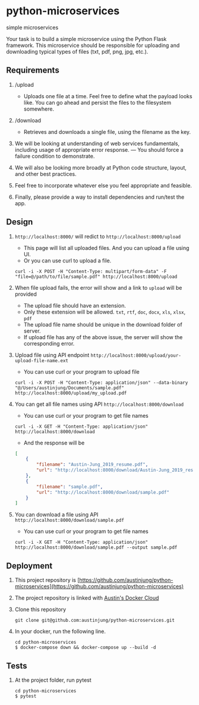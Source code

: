 # python-microservices
simple microservices

Your task is to build a simple microservice using the Python Flask framework.  This microservice should be responsible for uploading and downloading typical types of files (txt, pdf, png, jpg, etc.).

## Requirements

1. /upload
    - Uploads one file at a time.  Feel free to define what the payload looks like.  You can go ahead and persist the files to the filesystem somewhere.

2. /download
    - Retrieves and downloads a single file, using the filename as the key.

3. We will be looking at understanding of web services fundamentals, including usage of appropriate error response.
    — You should force a failure condition to demonstrate.
    
4. We will also be looking more broadly at Python code structure, layout, and other best practices.

5. Feel free to incorporate whatever else you feel appropriate and feasible.

6. Finally, please provide a way to install dependencies and run/test the app.

## Design

1. `http://localhost:8000/` will redict to `http://localhost:8000/upload`
    - This page will list all uploaded files. And you can upload a file using UI.
    - Or you can use curl to upload a file.
    ```
    curl -i -X POST -H "Content-Type: multipart/form-data" -F "file=@/path/to/file/sample.pdf" http://localhost:8000/upload
    ```
    
2. When file upload fails, the error will show and a link to `upload` will be provided
    - The upload file should have an extension.
    - Only these extension will be allowed. `txt`, `rtf`, `doc`, `docx`, `xls`, `xlsx`, `pdf`
    - The upload file name should be unique in the download folder of server.
    - If upload file has any of the above issue, the server will show the corresponding error.

3. Upload file using API endpoint `http://localhost:8000/upload/your-upload-file-name.ext`
    - You can use curl or your program to upload file
    ```
    curl -i -X POST -H "Content-Type: application/json" --data-binary "@/Users/austinjung/Documents/sample.pdf" http://localhost:8000/upload/my_upload.pdf
    ```
    
4. You can get all file names using API `http://localhost:8000/download`
    - You can use curl or your program to get file names
    ```
    curl -i -X GET -H "Content-Type: application/json" http://localhost:8000/download
    ```
    - And the response will be
    ```json
    [
        {
            "filename": "Austin-Jung_2019_resume.pdf",
            "url": "http://localhost:8000/download/Austin-Jung_2019_resume.pdf"
        },
        {
            "filename": "sample.pdf",
            "url": "http://localhost:8000/download/sample.pdf"
        }
    ]
    ```
    
5. You can download a file using API `http://localhost:8000/download/sample.pdf`
    - You can use curl or your program to get file names
    ```
    curl -i -X GET -H "Content-Type: application/json" http://localhost:8000/download/sample.pdf --output sample.pdf
    ```

## Deployment

1. This project repository is [https://github.com/austinjung/python-microservices](https://github.com/austinjung/python-microservices)

2. The project repository is linked with [Austin's Docker Cloud](https://cloud.docker.com/repository/docker/austinjung/python-microservices/general)

3. Clone this repository
    ```
    git clone git@github.com:austinjung/python-microservices.git
    ```

3. In your docker, run the following line.
    ```
    cd python-microservices
    $ docker-compose down && docker-compose up --build -d
    ```

## Tests

1. At the project folder, run pytest
    ```
    cd python-microservices
    $ pytest
    ```
    
    


